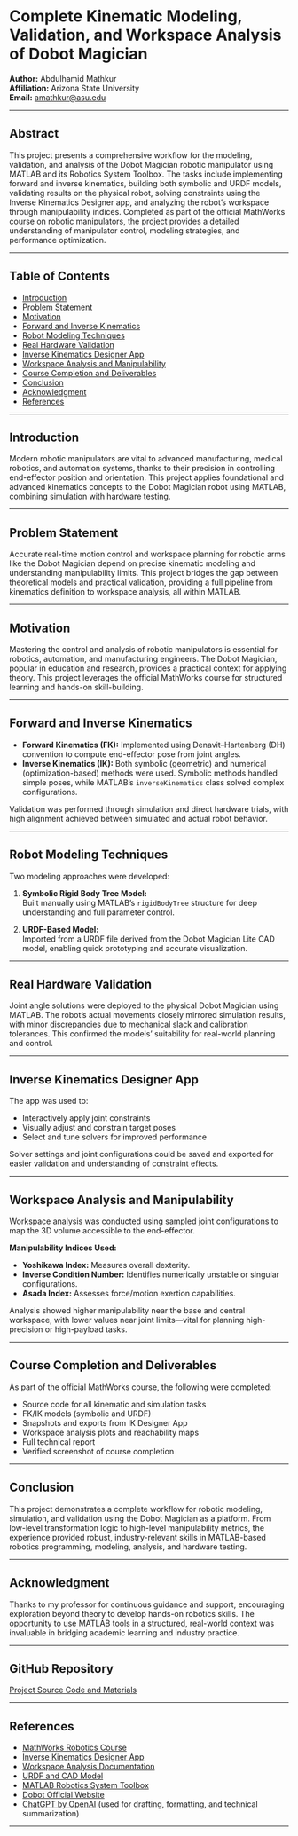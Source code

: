 # Complete Kinematic Modeling, Validation, and Workspace Analysis of Dobot Magician

**Author:** Abdulhamid Mathkur  
**Affiliation:** Arizona State University  
**Email:** amathkur@asu.edu

---

## Abstract

This project presents a comprehensive workflow for the modeling, validation, and analysis of the Dobot Magician robotic manipulator using MATLAB and its Robotics System Toolbox. The tasks include implementing forward and inverse kinematics, building both symbolic and URDF models, validating results on the physical robot, solving constraints using the Inverse Kinematics Designer app, and analyzing the robot’s workspace through manipulability indices. Completed as part of the official MathWorks course on robotic manipulators, the project provides a detailed understanding of manipulator control, modeling strategies, and performance optimization.

---

## Table of Contents

- [Introduction](#introduction)
- [Problem Statement](#problem-statement)
- [Motivation](#motivation)
- [Forward and Inverse Kinematics](#forward-and-inverse-kinematics)
- [Robot Modeling Techniques](#robot-modeling-techniques)
- [Real Hardware Validation](#real-hardware-validation)
- [Inverse Kinematics Designer App](#inverse-kinematics-designer-app)
- [Workspace Analysis and Manipulability](#workspace-analysis-and-manipulability)
- [Course Completion and Deliverables](#course-completion-and-deliverables)
- [Conclusion](#conclusion)
- [Acknowledgment](#acknowledgment)
- [References](#references)

---

## Introduction

Modern robotic manipulators are vital to advanced manufacturing, medical robotics, and automation systems, thanks to their precision in controlling end-effector position and orientation. This project applies foundational and advanced kinematics concepts to the Dobot Magician robot using MATLAB, combining simulation with hardware testing.

---

## Problem Statement

Accurate real-time motion control and workspace planning for robotic arms like the Dobot Magician depend on precise kinematic modeling and understanding manipulability limits. This project bridges the gap between theoretical models and practical validation, providing a full pipeline from kinematics definition to workspace analysis, all within MATLAB.

---

## Motivation

Mastering the control and analysis of robotic manipulators is essential for robotics, automation, and manufacturing engineers. The Dobot Magician, popular in education and research, provides a practical context for applying theory. This project leverages the official MathWorks course for structured learning and hands-on skill-building.

---

## Forward and Inverse Kinematics

- **Forward Kinematics (FK):** Implemented using Denavit–Hartenberg (DH) convention to compute end-effector pose from joint angles.
- **Inverse Kinematics (IK):** Both symbolic (geometric) and numerical (optimization-based) methods were used. Symbolic methods handled simple poses, while MATLAB’s `inverseKinematics` class solved complex configurations.

Validation was performed through simulation and direct hardware trials, with high alignment achieved between simulated and actual robot behavior.

---

## Robot Modeling Techniques

Two modeling approaches were developed:

1. **Symbolic Rigid Body Tree Model:**  
   Built manually using MATLAB’s `rigidBodyTree` structure for deep understanding and full parameter control.

2. **URDF-Based Model:**  
   Imported from a URDF file derived from the Dobot Magician Lite CAD model, enabling quick prototyping and accurate visualization.

---

## Real Hardware Validation

Joint angle solutions were deployed to the physical Dobot Magician using MATLAB. The robot’s actual movements closely mirrored simulation results, with minor discrepancies due to mechanical slack and calibration tolerances. This confirmed the models’ suitability for real-world planning and control.

---

## Inverse Kinematics Designer App

The app was used to:

- Interactively apply joint constraints
- Visually adjust and constrain target poses
- Select and tune solvers for improved performance

Solver settings and joint configurations could be saved and exported for easier validation and understanding of constraint effects.

---

## Workspace Analysis and Manipulability

Workspace analysis was conducted using sampled joint configurations to map the 3D volume accessible to the end-effector.

**Manipulability Indices Used:**
- **Yoshikawa Index:** Measures overall dexterity.
- **Inverse Condition Number:** Identifies numerically unstable or singular configurations.
- **Asada Index:** Assesses force/motion exertion capabilities.

Analysis showed higher manipulability near the base and central workspace, with lower values near joint limits—vital for planning high-precision or high-payload tasks.

---

## Course Completion and Deliverables

As part of the official MathWorks course, the following were completed:

- Source code for all kinematic and simulation tasks
- FK/IK models (symbolic and URDF)
- Snapshots and exports from IK Designer App
- Workspace analysis plots and reachability maps
- Full technical report
- Verified screenshot of course completion

---

## Conclusion

This project demonstrates a complete workflow for robotic modeling, simulation, and validation using the Dobot Magician as a platform. From low-level transformation logic to high-level manipulability metrics, the experience provided robust, industry-relevant skills in MATLAB-based robotics programming, modeling, analysis, and hardware testing.

---

## Acknowledgment

Thanks to my professor for continuous guidance and support, encouraging exploration beyond theory to develop hands-on robotics skills. The opportunity to use MATLAB tools in a structured, real-world context was invaluable in bridging academic learning and industry practice.

---

## GitHub Repository

[Project Source Code and Materials](https://github.com/amathkur/RAS-545-assigment2-codes.git)

---

## References

- [MathWorks Robotics Course](https://www.mathworks.com/matlabcentral/fileexchange/130124-robotic-manipulators)
- [Inverse Kinematics Designer App](https://www.mathworks.com/help/robotics/ref/inversekinematicsdesigner-app.html)
- [Workspace Analysis Documentation](https://www.mathworks.com/help/robotics/ug/workspace-analysis-for-manipulators.html)
- [URDF and CAD Model](https://drive.google.com/file/d/1HEV4IAUwE9JgtwvmT-rSN9mL4ssk77eb/view)
- [MATLAB Robotics System Toolbox](https://www.mathworks.com/products/robotics.html)
- [Dobot Official Website](https://www.dobot.cc)
- [ChatGPT by OpenAI](https://chat.openai.com) (used for drafting, formatting, and technical summarization)

---

